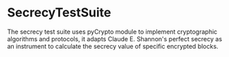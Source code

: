 # SecrecyTestSuite

The secrecy test suite uses pyCrypto module to implement cryptographic algorithms and protocols, it adapts Claude E. Shannon's perfect secrecy as an instrument to calculate the secrecy value of specific encrypted blocks.
